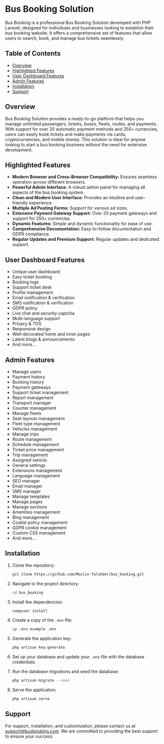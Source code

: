 # Bus Booking Solution

Bus Booking is a professional Bus Booking Solution developed with PHP Laravel, designed for individuals and businesses looking to establish their bus booking website. It offers a comprehensive set of features that allow users to search, book, and manage bus tickets seamlessly.

## Table of Contents
- [Overview](#overview)
- [Highlighted Features](#highlighted-features)
- [User Dashboard Features](#user-dashboard-features)
- [Admin Features](#admin-features)
- [Installation](#installation)
- [Support](#support)

## Overview

Bus Booking Solution provides a ready-to-go platform that helps you manage unlimited passengers, tickets, buses, fleets, routes, and payments. With support for over 20 automatic payment methods and 250+ currencies, users can easily book tickets and make payments via cards, cryptocurrencies, and mobile money. This solution is ideal for anyone looking to start a bus booking business without the need for extensive development.

## Highlighted Features
- **Modern Browser and Cross-Browser Compatibility:** Ensures seamless operation across different browsers.
- **Powerful Admin Interface:** A robust admin panel for managing all aspects of the bus booking system.
- **Clean and Modern User Interface:** Provides an intuitive and user-friendly experience.
- **Multiple Ad Posting Forms:** Support for various ad sizes.
- **Extensive Payment Gateway Support:** Over 20 payment gateways and support for 250+ currencies.
- **Dynamic Features:** Simple and dynamic functionality for ease of use.
- **Comprehensive Documentation:** Easy-to-follow documentation and GDPR compliance.
- **Regular Updates and Premium Support:** Regular updates and dedicated support.

## User Dashboard Features
- Unique user dashboard
- Easy ticket booking
- Booking logs
- Support ticket desk
- Profile management
- Email notification & verification
- SMS notification & verification
- GDPR policy
- Live chat and security captcha
- Multi-language support
- Privacy & TOS
- Responsive design
- Well-decorated home and inner pages
- Latest blogs & announcements
- And more...

## Admin Features
- Manage users
- Payment history
- Booking history
- Payment gateways
- Support ticket management
- Report management
- Transport manager
- Counter management
- Manage fleets
- Seat layouts management
- Fleet type management
- Vehicles management
- Manage trips
- Route management
- Schedule management
- Ticket price management
- Trip management
- Assigned vehicle
- General settings
- Extensions management
- Language management
- SEO manager
- Email manager
- SMS manager
- Manage templates
- Manage pages
- Manage sections
- Amenities management
- Blog management
- Cookie policy management
- GDPR cookie management
- Custom CSS management
- And more...

## Installation
1. Clone the repository:
    ```bash
    git clone https://github.com/Moulin-Talukder/bus_booking.git
    ```

2. Navigate to the project directory:
    ```bash
    cd bus_booking
    ```

3. Install the dependencies:
    ```bash
    composer install
    ```

4. Create a copy of the `.env` file:
    ```bash
    cp .env.example .env
    ```

5. Generate the application key:
    ```bash
    php artisan key:generate
    ```

6. Set up your database and update your `.env` file with the database credentials.

7. Run the database migrations and seed the database:
    ```bash
    php artisan migrate --seed
    ```

8. Serve the application:
    ```bash
    php artisan serve
    ```

## Support
For support, installation, and customization, please contact us at [support@busbooking.com](mailto:support@busbooking.com). We are committed to providing the best support to ensure your success.
